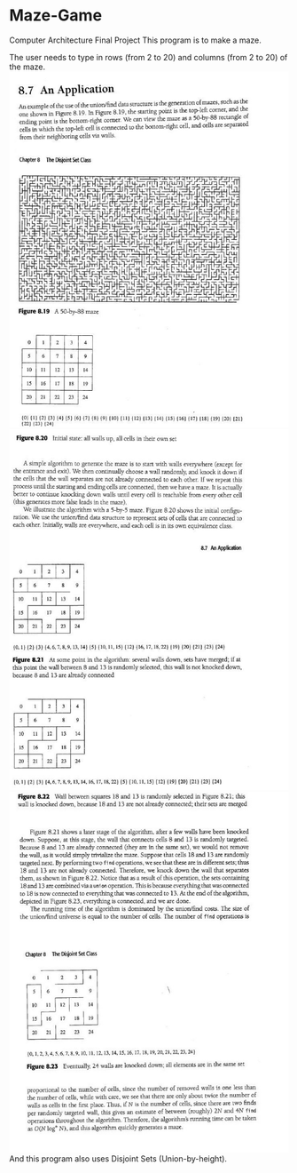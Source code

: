# Maze-Game
Computer Architecture Final Project
This program is to make a maze.

The user needs to type in rows (from 2 to 20) and columns (from 2 to 20) of the maze. 
![](https://github.com/hyglleez/image/blob/master/mz1.jpg?raw=true)
![](https://github.com/hyglleez/image/blob/master/mz2.jpg?raw=true)
![](https://github.com/hyglleez/image/blob/master/mz3.jpg?raw=true)
And this program also uses Disjoint Sets (Union-by-height).
